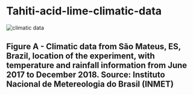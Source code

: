 # Tahiti-acid-lime-climatic-data

![climatic data](https://user-images.githubusercontent.com/101596510/175531095-e23f85f4-c487-47b6-9d99-4c79cec93e85.jpg)

## Figure A - Climatic data from São Mateus, ES, Brazil, location of the experiment, with temperature and rainfall information from June 2017 to December 2018. Source: Instituto Nacional de Metereologia do Brasil (INMET)

